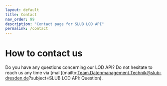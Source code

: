 ```yaml
---
layout: default
title: Contact
nav_order: 99
description: "Contact page for SLUB LOD API"
permalink: /contact
---
```


# How to contact us

Do you have any questions concerning our LOD API? Do not hesitate to reach us any time via [mail](mailto:Team.Datenmanagement.Technik@slub-dresden.de?subject=SLUB LOD API: Question).
